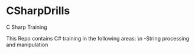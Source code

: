 # CSharpDrills
C Sharp Training

This Repo contains C# training in the following areas: \n
  -String processing and manipulation 
